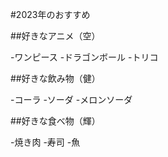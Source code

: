 #2023年のおすすめ

##好きなアニメ（空）

-ワンピース
-ドラゴンボール
-トリコ

##好きな飲み物（健）

-コーラ
-ソーダ
-メロンソーダ

##好きな食べ物（輝）

-焼き肉
-寿司
-魚

